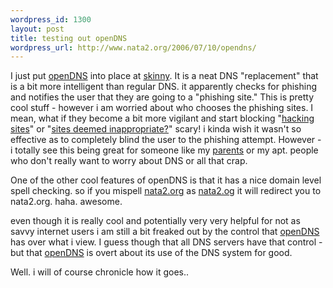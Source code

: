 ```yaml
--- 
wordpress_id: 1300
layout: post
title: testing out openDNS
wordpress_url: http://www.nata2.org/2006/07/10/opendns/
---
```

I just put <a href="http://www.opendns.com">openDNS</a> into place at <a href="http://www.skinnycorp.com">skinny</a>. It is a neat DNS "replacement" that is a bit more intelligent than regular DNS. it apparently checks for phishing and notifies the user that they are going to a "phishing site." This is pretty cool stuff - however i am worried about who chooses the phishing sites. I mean, what if they become a bit more vigilant and start blocking "<a href="http://nata2.info/?path=misc%2Ftextfiles">hacking sites</a>" or "<a href="http://nata2.info/?path=pictures%2FIncoming&img=screenshot_BLOCKED.jpg">sites deemed inappropriate?</a>" scary! i kinda wish it wasn't so effective as to completely blind the user to the phishing attempt. However - i totally see this being great for someone like my <a href="http://reedbooks.org">parents</a> or my apt. people who don't really want to worry about DNS or all that crap.

One of the other cool features of openDNS is that it has a nice domain level spell checking. so if you mispell <a href="http://nata2.org">nata2.org</a> as <a href="http://nata2.og">nata2.og</a> it will redirect you to nata2.org. haha. awesome.

even though it is really cool and potentially very very helpful for not as savvy internet users i am still a bit freaked out by the control that <a href="http://www.opendns.com">openDNS</a> has over what i view. I guess though that all DNS servers have that control -but that <a href="http://www.opendns.com">openDNS</a> is overt about its use of the DNS system for good.

Well. i will of course chronicle how it goes..
